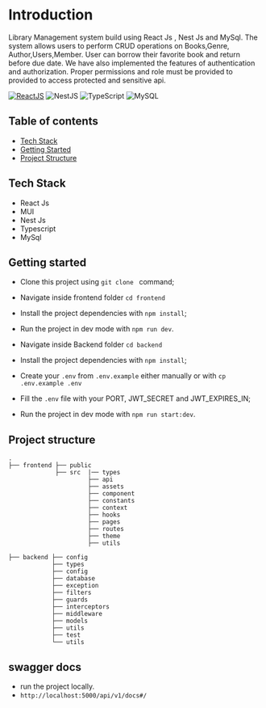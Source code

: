 # Introduction

Library Management system build using React Js , Nest Js and MySql.
The system allows users to perform CRUD operations on Books,Genre, Author,Users,Member. User can borrow their favorite book and return before due date.
We have also implemented the features of authentication and authorization. Proper permissions and role must be provided to provided to access protected and sensitive api.

[![ReactJS](https://img.shields.io/badge/react.js-61DAFB?style=for-the-badge&logo=react&logoColor=white)](https://reactjs.org/)
![NestJS](https://img.shields.io/badge/nest.js-E0234E?style=for-the-badge&logo=nestjs&logoColor=white)
![TypeScript](https://img.shields.io/badge/typescript-%23007ACC.svg?style=for-the-badge&logo=typescript&logoColor=white)
![MySQL](https://img.shields.io/badge/mysql-4479A1?style=for-the-badge&logo=mysql&logoColor=white)

## Table of contents
- [Tech Stack](#tech-stack)
- [Getting Started](#getting-started)
- [Project Structure](#project-structure)
  

## Tech Stack
- React Js
- MUI
- Nest Js
- Typescript
- MySql


## Getting started
- Clone this project using `git clone ` command;
- Navigate inside frontend folder `cd frontend`
- Install the project dependencies with `npm install`;
- Run the project in dev mode with `npm run dev`.

- Navigate inside Backend folder `cd backend`
- Install the project dependencies with `npm install`;
- Create your `.env` from `.env.example` either manually or with `cp .env.example .env`
- Fill the `.env` file with your PORT, JWT_SECRET and JWT_EXPIRES_IN;
- Run the project in dev mode with `npm run start:dev`.
  

## Project structure

```
.
├── frontend ├── public
             ├── src  |── types
                      ├── api
                      ├── assets
                      ├── component
                      ├── constants
                      ├── context
                      ├── hooks
                      ├── pages
                      ├── routes
                      ├── theme
                      ├── utils

├── backend ├── config
            ├── types
            ├── config
            ├── database
            ├── exception
            ├── filters
            ├── guards
            ├── interceptors
            ├── middleware
            ├── models
            ├── utils
            ├── test
            └── utils
```

## swagger docs
- run the project locally.
- `http://localhost:5000/api/v1/docs#/`